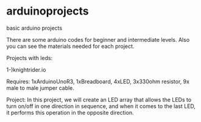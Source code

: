 # arduinoprojects
basic arduino projects

There are some arduino codes for beginner and intermediate levels. Also you can see the materials needed for each project. 


Projects with leds:


1-)knightrider.io 

Requires: 1xArduinoUnoR3, 1xBreadboard, 4xLED, 3x330ohm resistor, 9x male to male jumper cable.  

Project: In this project, we will create an LED array that allows the LEDs to turn on/off in one direction in sequence, and when it comes to the last LED, it performs this operation in the opposite direction.

